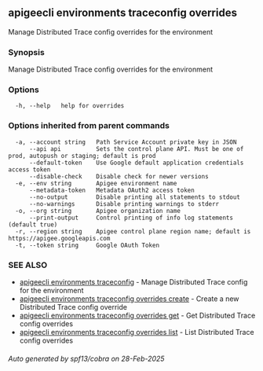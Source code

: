 ## apigeecli environments traceconfig overrides

Manage Distributed Trace config overrides for the environment

### Synopsis

Manage Distributed Trace config overrides for the environment

### Options

```
  -h, --help   help for overrides
```

### Options inherited from parent commands

```
  -a, --account string   Path Service Account private key in JSON
      --api api          Sets the control plane API. Must be one of prod, autopush or staging; default is prod
      --default-token    Use Google default application credentials access token
      --disable-check    Disable check for newer versions
  -e, --env string       Apigee environment name
      --metadata-token   Metadata OAuth2 access token
      --no-output        Disable printing all statements to stdout
      --no-warnings      Disable printing warnings to stderr
  -o, --org string       Apigee organization name
      --print-output     Control printing of info log statements (default true)
  -r, --region string    Apigee control plane region name; default is https://apigee.googleapis.com
  -t, --token string     Google OAuth Token
```

### SEE ALSO

* [apigeecli environments traceconfig](apigeecli_environments_traceconfig.md)	 - Manage Distributed Trace config for the environment
* [apigeecli environments traceconfig overrides create](apigeecli_environments_traceconfig_overrides_create.md)	 - Create a new Distributed Trace config override
* [apigeecli environments traceconfig overrides get](apigeecli_environments_traceconfig_overrides_get.md)	 - Get Distributed Trace config overrides
* [apigeecli environments traceconfig overrides list](apigeecli_environments_traceconfig_overrides_list.md)	 - List Distributed Trace config overrides

###### Auto generated by spf13/cobra on 28-Feb-2025

